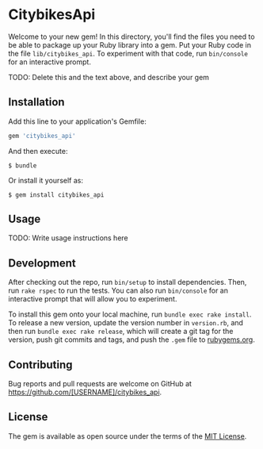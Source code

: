 # CitybikesApi

Welcome to your new gem! In this directory, you'll find the files you need to be able to package up your Ruby library into a gem. Put your Ruby code in the file `lib/citybikes_api`. To experiment with that code, run `bin/console` for an interactive prompt.

TODO: Delete this and the text above, and describe your gem

## Installation

Add this line to your application's Gemfile:

```ruby
gem 'citybikes_api'
```

And then execute:

    $ bundle

Or install it yourself as:

    $ gem install citybikes_api

## Usage

TODO: Write usage instructions here

## Development

After checking out the repo, run `bin/setup` to install dependencies. Then, run `rake rspec` to run the tests. You can also run `bin/console` for an interactive prompt that will allow you to experiment.

To install this gem onto your local machine, run `bundle exec rake install`. To release a new version, update the version number in `version.rb`, and then run `bundle exec rake release`, which will create a git tag for the version, push git commits and tags, and push the `.gem` file to [rubygems.org](https://rubygems.org).

## Contributing

Bug reports and pull requests are welcome on GitHub at https://github.com/[USERNAME]/citybikes_api.


## License

The gem is available as open source under the terms of the [MIT License](http://opensource.org/licenses/MIT).

